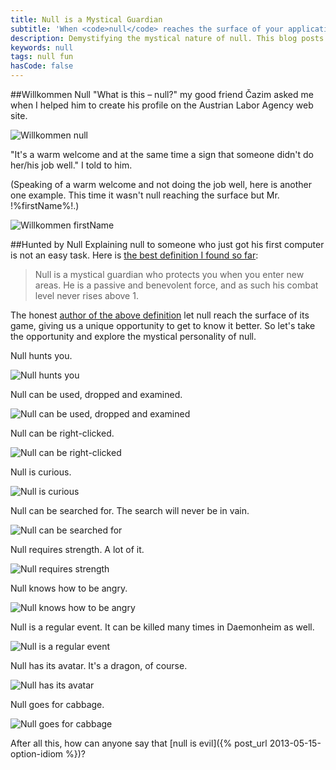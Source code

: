 ```yaml
---
title: Null is a Mystical Guardian
subtitle: 'When <code>null</code> reaches the surface of your application'
description: Demystifying the mystical nature of null. This blog posts shows what can happen when null reaches the surface of your application.
keywords: null
tags: null fun
hasCode: false
---
```

##Willkommen Null
"What is this – null?" my good friend Čazim asked me when I helped him to create his profile on the Austrian Labor Agency web site.

![Willkommen null](https://dl.dropboxusercontent.com/u/110510589/null-is-a-mystical-guardian/Willkommen_null_on_the_Austrian_Labor_Agency_web_site.jpg)

"It's a warm welcome and at the same time a sign that someone didn't do her/his job well." I told to him.

(Speaking of a warm welcome and not doing the job well, here is another one example. This time it wasn't null reaching the surface but Mr. !%firstName%!.)

![Willkommen firstName](https://dl.dropboxusercontent.com/u/110510589/null-is-a-mystical-guardian/Willkommen_firstName_bug_on_the_iTunes_download_page.png)

##Hunted by Null
Explaining null to someone who just got his first computer is not an easy task. Here is [the best definition I found so far](http://runescape.wikia.com/wiki/Null):

> Null is a mystical guardian who protects you when you enter new areas. He is a passive and benevolent force, and as such his combat level never rises above 1.

The honest [author of the above definition](http://runescape.wikia.com/wiki/RuneScape_Wiki) let null reach the surface of its game, giving us a unique opportunity to get to know it better. So let's take the opportunity and explore the mystical personality of null.

Null hunts you.

![Null hunts you](https://dl.dropboxusercontent.com/u/110510589/null-is-a-mystical-guardian/Null_hunts_you.png)

Null can be used, dropped and examined.

![Null can be used, dropped and examined](https://dl.dropboxusercontent.com/u/110510589/null-is-a-mystical-guardian/Null_can_be_used_dropped_and_examined.gif)

Null can be right-clicked.

![Null can be right-clicked](https://dl.dropboxusercontent.com/u/110510589/null-is-a-mystical-guardian/Null_can_be_right_clicked.png)

Null is curious.

![Null is curious](https://dl.dropboxusercontent.com/u/110510589/null-is-a-mystical-guardian/Null_is_curious.png)

Null can be searched for. The search will never be in vain.

![Null can be searched for](https://dl.dropboxusercontent.com/u/110510589/null-is-a-mystical-guardian/Null_can_be_searched_for.png)

Null requires strength. A lot of it.

![Null requires strength](https://dl.dropboxusercontent.com/u/110510589/null-is-a-mystical-guardian/Null_requires_strength.png)

Null knows how to be angry.

![Null knows how to be angry](https://dl.dropboxusercontent.com/u/110510589/null-is-a-mystical-guardian/Null_knows_how_to_be_angry.png)

Null is a regular event. It can be killed many times in Daemonheim as well.

![Null is a regular event](https://dl.dropboxusercontent.com/u/110510589/null-is-a-mystical-guardian/Null_is_a_regular_event.png)

Null has its avatar. It's a dragon, of course.

![Null has its avatar](https://dl.dropboxusercontent.com/u/110510589/null-is-a-mystical-guardian/Null_has_its_avatar.png)

Null goes for cabbage.

![Null goes for cabbage](https://dl.dropboxusercontent.com/u/110510589/null-is-a-mystical-guardian/Null_goes_for_cabbage.png)

After all this, how can anyone say that [null is evil]({% post_url 2013-05-15-option-idiom %})?